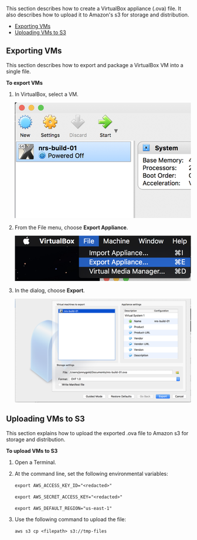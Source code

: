 This section describes how to create a VirtualBox appliance (.ova) file. It also describes how to upload it to Amazon's s3 for storage and distribution.

<!-- TOC -->

- [Exporting VMs](#exporting-vms)
- [Uploading VMs to S3](#uploading-vms-to-s3)

<!-- /TOC -->

## Exporting VMs
This section describes how to export and package a VirtualBox VM into a single file.

**To export VMs**

1. In VirtualBox, select a VM.

   ![](/img/Screen%20Shot%202017-08-23%20at%2015.29.37.png)

1. From the File menu, choose **Export Appliance**.

   ![](/img/Screen%20Shot%202017-08-23%20at%2015.34.44.png)   

1. In the dialog, choose **Export**.

   ![](/img/Screen%20Shot%202017-08-23%20at%2015.30.00.png)

## Uploading VMs to S3
This section explains how to upload the exported .ova file to Amazon s3 for storage and distribution.

**To upload VMs to S3**

1. Open a Terminal.

1. At the command line, set the following environmental variables:
   
   ```export AWS_ACCESS_KEY_ID="<redacted>"```

   ```export AWS_SECRET_ACCESS_KEY="<redacted>"```
   
   ```export AWS_DEFAULT_REGION="us-east-1"```  
     
1. Use the following command to upload the file:

   ```aws s3 cp <filepath> s3://tmp-files``` 
